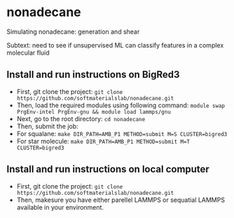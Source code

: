 # nonadecane

Simulating nonadecane: generation and shear

Subtext: need to see if unsupervised ML can classify features in a complex molecular fluid

## Install and run instructions on BigRed3
* First, git clone the project:
```git clone https://github.com/softmaterialslab/nonadecane.git```
* Then, load the required modules using following command:
```module swap PrgEnv-intel PrgEnv-gnu && module load lammps/gnu```
* Next, go to the root directory:
 ```cd nonadecane```
* Then, submit the job:
 * For squalane: ```make DIR_PATH=AMB_P1 METHOD=submit M=S CLUSTER=bigred3```
 * For star molecule:  ```make DIR_PATH=AMB_P1 METHOD=submit M=T CLUSTER=bigred3```

## Install and run instructions on local computer
* First, git clone the project:
```git clone https://github.com/softmaterialslab/nonadecane.git```
* Then, makesure you have either parellel LAMMPS or sequatial LAMMPS available in your environment.

